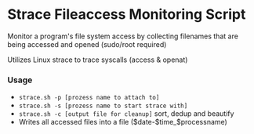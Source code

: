 # Strace Fileaccess Monitoring Script

Monitor a program's file system access by collecting filenames that are being accessed and opened (sudo/root required)

Utilizes Linux strace to trace syscalls (access & openat)

### Usage
- `strace.sh -p [prozess name to attach to]`
- `strace.sh -s [prozess name to start strace with]`
- `strace.sh -c [output file for cleanup]` sort, dedup and beautify
- Writes all accessed files into a file (\$date-\$time_\$processname)
